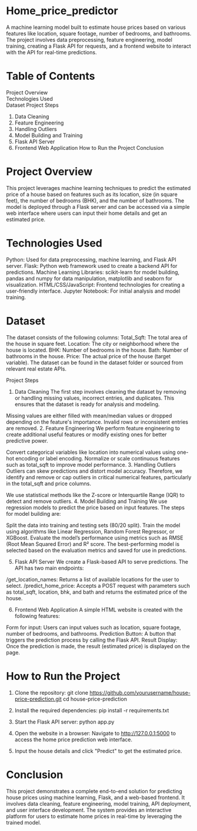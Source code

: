 # Home_price_predictor
A machine learning model built to estimate house prices based on various features like location, square footage, number of bedrooms, and bathrooms. The project involves data preprocessing, feature engineering, model training, creating a Flask API for requests, and a frontend website to interact with the API for real-time predictions.

# Table of Contents            
Project Overview              
Technologies Used                
Dataset
Project Steps
1. Data Cleaning
2. Feature Engineering
3. Handling Outliers
4. Model Building and Training
5. Flask API Server
6. Frontend Web Application
How to Run the Project
Conclusion

# Project Overview
This project leverages machine learning techniques to predict the estimated price of a house based on features such as its location, size (in square feet), the number of bedrooms (BHK), and the number of bathrooms. The model is deployed through a Flask server and can be accessed via a simple web interface where users can input their home details and get an estimated price.

# Technologies Used
Python: Used for data preprocessing, machine learning, and Flask API server.
Flask: Python web framework used to create a backend API for predictions.
Machine Learning Libraries: scikit-learn for model building, pandas and numpy for data manipulation, matplotlib and seaborn for visualization.
HTML/CSS/JavaScript: Frontend technologies for creating a user-friendly interface.
Jupyter Notebook: For initial analysis and model training.

# Dataset
The dataset consists of the following columns:
Total_Sqft: The total area of the house in square feet.
Location: The city or neighborhood where the house is located.
BHK: Number of bedrooms in the house.
Bath: Number of bathrooms in the house.
Price: The actual price of the house (target variable).
The dataset can be found in the dataset folder or sourced from relevant real estate APIs.

 Project Steps
1. Data Cleaning
The first step involves cleaning the dataset by removing or handling missing values, incorrect entries, and duplicates. This ensures that the dataset is ready for analysis and modeling.

Missing values are either filled with mean/median values or dropped depending on the feature's importance.
Invalid rows or inconsistent entries are removed.
2. Feature Engineering
We perform feature engineering to create additional useful features or modify existing ones for better predictive power.

Convert categorical variables like location into numerical values using one-hot encoding or label encoding.
Normalize or scale continuous features such as total_sqft to improve model performance.
3. Handling Outliers
Outliers can skew predictions and distort model accuracy. Therefore, we identify and remove or cap outliers in critical numerical features, particularly in the total_sqft and price columns.

We use statistical methods like the Z-score or Interquartile Range (IQR) to detect and remove outliers.
4. Model Building and Training
We use regression models to predict the price based on input features. The steps for model building are:

Split the data into training and testing sets (80/20 split).
Train the model using algorithms like Linear Regression, Random Forest Regressor, or XGBoost.
Evaluate the model’s performance using metrics such as RMSE (Root Mean Squared Error) and R² score.
The best-performing model is selected based on the evaluation metrics and saved for use in predictions.

5. Flask API Server
We create a Flask-based API to serve predictions. The API has two main endpoints:

/get_location_names: Returns a list of available locations for the user to select.
/predict_home_price: Accepts a POST request with parameters such as total_sqft, location, bhk, and bath and returns the estimated price of the house.

6. Frontend Web Application
A simple HTML website is created with the following features:

Form for input: Users can input values such as location, square footage, number of bedrooms, and bathrooms.
Prediction Button: A button that triggers the prediction process by calling the Flask API.
Result Display: Once the prediction is made, the result (estimated price) is displayed on the page.

# How to Run the Project
1. Clone the repository:
   git clone https://github.com/yourusername/house-price-prediction.git
   cd house-price-prediction
2. Install the required dependencies:
   pip install -r requirements.txt
3. Start the Flask API server:
   python app.py
4. Open the website in a browser:
Navigate to http://127.0.0.1:5000 to access the home price prediction web interface.

5. Input the house details and click "Predict" to get the estimated price.

# Conclusion
This project demonstrates a complete end-to-end solution for predicting house prices using machine learning, Flask, and a web-based frontend. It involves data cleaning, feature engineering, model training, API deployment, and user interface development. The system provides an interactive platform for users to estimate home prices in real-time by leveraging the trained model.
